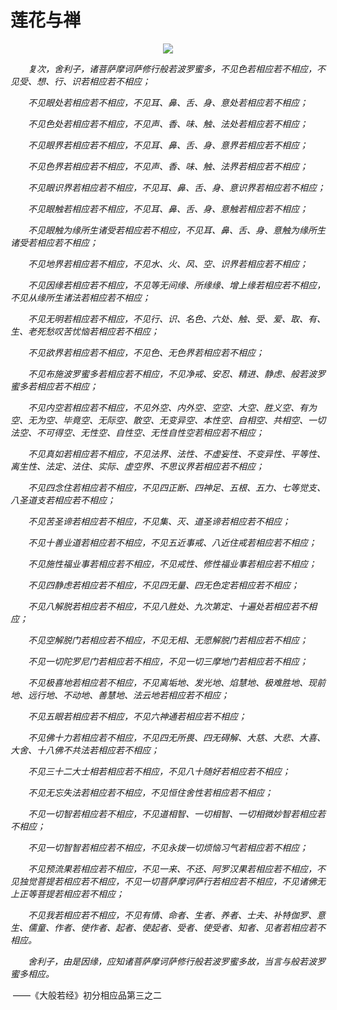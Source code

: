 # 莲花与禅

<center><img src="https://gimg2.baidu.com/image_search/src=http%3A%2F%2Fimage99.360doc.com%2FDownloadImg%2F2016%2F09%2F0407%2F79329126_2.jpg&refer=http%3A%2F%2Fimage99.360doc.com&app=2002&size=f9999,10000&q=a80&n=0&g=0n&fmt=auto?sec=1667739783&t=f5839bbb060f343db2134e2b51ee21bc"></center>

　　*复次，舍利子，诸菩萨摩诃萨修行般若波罗蜜多，不见色若相应若不相应，不见受、想、行、识若相应若不相应；*

　　*不见眼处若相应若不相应，不见耳、鼻、舌、身、意处若相应若不相应；*

　　*不见色处若相应若不相应，不见声、香、味、触、法处若相应若不相应；*

　　*不见眼界若相应若不相应，不见耳、鼻、舌、身、意界若相应若不相应；*

　　*不见色界若相应若不相应，不见声、香、味、触、法界若相应若不相应；*

　　*不见眼识界若相应若不相应，不见耳、鼻、舌、身、意识界若相应若不相应；*

　　*不见眼触若相应若不相应，不见耳、鼻、舌、身、意触若相应若不相应；*

　　*不见眼触为缘所生诸受若相应若不相应，不见耳、鼻、舌、身、意触为缘所生诸受若相应若不相应；*

　　*不见地界若相应若不相应，不见水、火、风、空、识界若相应若不相应；*

　　*不见因缘若相应若不相应，不见等无间缘、所缘缘、增上缘若相应若不相应，不见从缘所生诸法若相应若不相应；*

　　*不见无明若相应若不相应，不见行、识、名色、六处、触、受、爱、取、有、生、老死愁叹苦忧恼若相应若不相应；*

　　*不见欲界若相应若不相应，不见色、无色界若相应若不相应；*

　　*不见布施波罗蜜多若相应若不相应，不见净戒、安忍、精进、静虑、般若波罗蜜多若相应若不相应；*

　　*不见内空若相应若不相应，不见外空、内外空、空空、大空、胜义空、有为空、无为空、毕竟空、无际空、散空、无变异空、本性空、自相空、共相空、一切法空、不可得空、无性空、自性空、无性自性空若相应若不相应；*

　　*不见真如若相应若不相应，不见法界、法性、不虚妄性、不变异性、平等性、离生性、法定、法住、实际、虚空界、不思议界若相应若不相应；*

　　*不见四念住若相应若不相应，不见四正断、四神足、五根、五力、七等觉支、八圣道支若相应若不相应；*

　　*不见苦圣谛若相应若不相应，不见集、灭、道圣谛若相应若不相应；*

　　*不见十善业道若相应若不相应，不见五近事戒、八近住戒若相应若不相应；*

　　*不见施性福业事若相应若不相应，不见戒性、修性福业事若相应若不相应；*

　　*不见四静虑若相应若不相应，不见四无量、四无色定若相应若不相应；*

　　*不见八解脱若相应若不相应，不见八胜处、九次第定、十遍处若相应若不相应；*

　　*不见空解脱门若相应若不相应，不见无相、无愿解脱门若相应若不相应；*

　　*不见一切陀罗尼门若相应若不相应，不见一切三摩地门若相应若不相应；*

　　*不见极喜地若相应若不相应，不见离垢地、发光地、焰慧地、极难胜地、现前地、远行地、不动地、善慧地、法云地若相应若不相应；*

　　*不见五眼若相应若不相应，不见六神通若相应若不相应；*

　　*不见佛十力若相应若不相应，不见四无所畏、四无碍解、大慈、大悲、大喜、大舍、十八佛不共法若相应若不相应；*

　　*不见三十二大士相若相应若不相应，不见八十随好若相应若不相应；*

　　*不见无忘失法若相应若不相应，不见恒住舍性若相应若不相应；*

　　*不见一切智若相应若不相应，不见道相智、一切相智、一切相微妙智若相应若不相应；*

　　*不见一切智智若相应若不相应，不见永拨一切烦恼习气若相应若不相应；*

　　*不见预流果若相应若不相应，不见一来、不还、阿罗汉果若相应若不相应，不见独觉菩提若相应若不相应，不见一切菩萨摩诃萨行若相应若不相应，不见诸佛无上正等菩提若相应若不相应；*

　　*不见我若相应若不相应，不见有情、命者、生者、养者、士夫、补特伽罗、意生、儒童、作者、使作者、起者、使起者、受者、使受者、知者、见者若相应若不相应。*

　　*舍利子，由是因缘，应知诸菩萨摩诃萨修行般若波罗蜜多故，当言与般若波罗蜜多相应。*

​                                                                                                                           ——《大般若经》初分相应品第三之二

